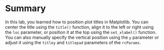 # Summary

In this lab, you learned how to position plot titles in Matplotlib. You can center the title using the `title()` function, align it to the left or right using the `loc` parameter, or position it at the top using the `set_xlabel()` function. You can also manually specify the vertical position using the `y` parameter or adjust it using the `titley` and `titlepad` parameters of the `rcParams`.
